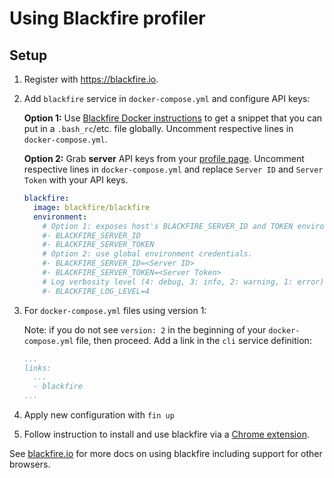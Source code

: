 # Using Blackfire profiler

## Setup

1. Register with https://blackfire.io.

2. Add `blackfire` service in `docker-compose.yml` and configure API keys:

    **Option 1:** Use [Blackfire Docker instructions](https://blackfire.io/docs/integrations/docker) to get a snippet that you can put in a `.bash_rc`/etc. file globally. Uncomment respective lines in `docker-compose.yml`.

    **Option 2:** Grab **server** API keys from your [profile page](https://blackfire.io/account). 
    Uncomment respective lines in `docker-compose.yml` and replace `Server ID` and `Server Token` with your API keys.
    
    ```yml
    blackfire:
      image: blackfire/blackfire
      environment:
        # Option 1: exposes host's BLACKFIRE_SERVER_ID and TOKEN environment variables.
        #- BLACKFIRE_SERVER_ID
        #- BLACKFIRE_SERVER_TOKEN
        # Option 2: use global environment credentials.
        #- BLACKFIRE_SERVER_ID=<Server ID>
        #- BLACKFIRE_SERVER_TOKEN=<Server Token>
        # Log verbosity level (4: debug, 3: info, 2: warning, 1: error).
        #- BLACKFIRE_LOG_LEVEL=4
    ```

3. For `docker-compose.yml` files using version 1:

    Note: if you do not see `version: 2` in the beginning of your `docker-compose.yml` file, then proceed. 
    Add a link in the `cli` service definition:

    ```yml
    ...
    links:
      ...
      - blackfire
    ...
    ```

4. Apply new configuration with `fin up`

5. Follow instruction to install and use blackfire via a [Chrome extension](https://blackfire.io/docs/integrations/chrome).

See [blackfire.io](https://blackfire.io/docs/introduction) for more docs on using blackfire including support for other browsers.
